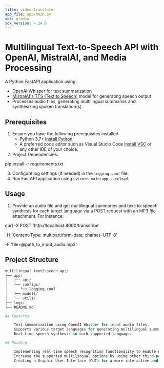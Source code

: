 ```yaml
---
title: video-translator
app_file: app/main.py
sdk: gradio
sdk_version: 4.24.0
---
```

# Multilingual Text-to-Speech API with OpenAI, MistralAI, and Media Processing

A Python FastAPI application using:

* [OpenAI](https://openai.com/) Whisper for text summarization
* [MistralAI's TTS (Text to Speech)](https://mistral.ai) model for generating speech output
* Processes audio files, generating multilingual summaries and synthesizing spoken translation(s).

## Prerequisites
1. Ensure you have the following prerequisites installed:
   * Python 3.7+ [Install Python](https://www.python.org/downloads/)
   * A preferred code editor such as Visual Studio Code [Install VSC](https://code.visualstudio.com/) or any other IDE of your choice.
2. Project Dependencies:

pip install -r requirements.txt

3. Configure log settings (if needed) in the `logging.conf` file.
4. Run FastAPI application using `uvicorn main:app --reload`.

## Usage
1. Provide an audio file and get multilingual summaries and text-to-speech synthesis for each target language via a POST request with an MP3 file attachment. For instance:

curl -X POST 'http://localhost:8000/transcribe' 

-H 'Content-Type: multipart/form-data; charset=UTF-8' 

-F 'file=@path_to_input_audio.mp3'


## Project Structure
```python
multilingual_text2speech_api/
├── app/
│   ├── api/
│   └── configs/
│      └── logging.conf
│   ├── models/
│   └── utils/
├── logs/
├── README.md

## Features

    Text summarization using OpenAI Whisper for input audio files.
    Supports various target languages for generating multilingual summaries (e.g., English to Spanish or English to Mandarin).
    Real-time speech synthesis in each supported language.

## Roadmap

    Implementing real-time speech recognition functionality to enable users to input audio through API requests.
    Increase the supported multilingual options by using other third-party APIs or models if desired.
    Creating a Graphic User Interface (GUI) for a more interactive and user-friendly experience.
